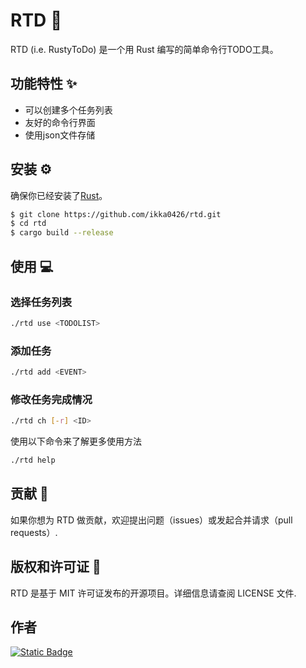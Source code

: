 # RTD 📖

RTD (i.e. RustyToDo) 是一个用 Rust 编写的简单命令行TODO工具。

## 功能特性 ✨

- 可以创建多个任务列表
- 友好的命令行界面
- 使用json文件存储

## 安装 ⚙️

确保你已经安装了[Rust](https://www.rust-lang.org/tools/install)。

```bash
$ git clone https://github.com/ikka0426/rtd.git
$ cd rtd
$ cargo build --release
```

## 使用 💻

### 选择任务列表

```bash
./rtd use <TODOLIST>
```

### 添加任务

```bash
./rtd add <EVENT>
```

### 修改任务完成情况

```bash
./rtd ch [-r] <ID>
```

使用以下命令来了解更多使用方法

```bash
./rtd help
```

## 贡献 👥

如果你想为 RTD 做贡献，欢迎提出问题（issues）或发起合并请求（pull requests）.

## 版权和许可证 📝

RTD 是基于 MIT 许可证发布的开源项目。详细信息请查阅 LICENSE 文件.

## 作者

<a href="https://github.com/ikka0426"><img alt="Static Badge" src="https://img.shields.io/badge/github-ikka0426-green"></a>
